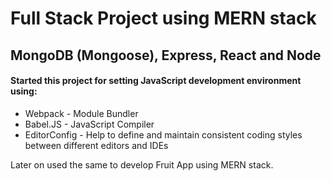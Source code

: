 # Full Stack Project using MERN stack

## MongoDB (Mongoose), Express, React and Node

#### Started this project for setting JavaScript development environment using:
 - Webpack - Module Bundler
 - Babel.JS - JavaScript Compiler
 - EditorConfig - Help to define and maintain consistent coding styles between different editors and IDEs
 
 Later on used the same to develop Fruit App using MERN stack.
